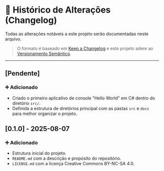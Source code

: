 # 📜 Histórico de Alterações (Changelog)

Todas as alterações notáveis a este projeto serão documentadas neste arquivo.

> O formato é baseado em [Keep a Changelog](https://keepachangelog.com/pt-BR/1.0.0/) e este projeto adere ao [Versionamento Semântico](https://semver.org/lang/pt-BR/).

---

## [Pendente]

### ➕ Adicionado

- Criado o primeiro aplicativo de console "Hello World" em C# dentro do diretório `src/`.
- Definida a estrutura de diretórios principal com as pastas `src` e `docs` para melhor organizar o projeto.

## [0.1.0] - 2025-08-07

### ➕ Adicionado

- Estrutura inicial do projeto.
- `README.md` com a descrição e propósito do repositório.
- `LICENSE.md` com a licença Creative Commons BY-NC-SA 4.0.
